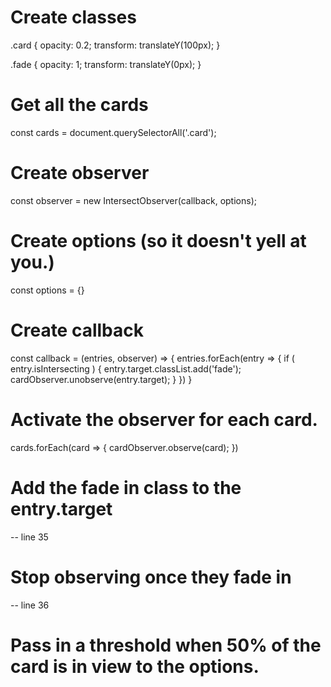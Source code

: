 
# Create classes

  .card {
      opacity: 0.2;
      transform: translateY(100px);
    }

  .fade {
      opacity: 1;
      transform: translateY(0px);
    }


# Get all the cards
  
  const cards = document.querySelectorAll('.card');


# Create observer

  const observer = new IntersectObserver(callback, options);


# Create options (so it doesn't yell at you.)

  const options = {}


# Create callback 

  const callback = (entries, observer) => {
      entries.forEach(entry => {
          if ( entry.isIntersecting ) {
              entry.target.classList.add('fade');
              cardObserver.unobserve(entry.target);
            }
        })
    }


# Activate the observer for each card.
   
   cards.forEach(card => {
       cardObserver.observe(card);
     })

# Add the fade in class to the entry.target

  -- line 35


# Stop observing once they fade in

  -- line 36


# Pass in a threshold when 50% of the card is in view to the options.

